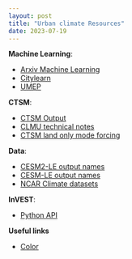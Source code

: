```yaml
---  
layout: post  
title: "Urban climate Resources"  
date: 2023-07-19  
---  
```


**Machine Learning**:
- [Arxiv Machine Learning](https://arxiv.org/list/stat.ML/recent)
- [Citylearn](https://www.citylearn.net/overview/environment.html)
- [UMEP](https://umep-docs.readthedocs.io/en/latest/Introduction.html)

**CTSM**:
- [CTSM Output](https://escomp.github.io/ctsm-docs/versions/release-clm5.0/html/users_guide/setting-up-and-running-a-case/master_list_file.html)
- [CLMU technical notes](https://escomp.github.io/ctsm-docs/versions/master/html/tech_note/Urban/CLM50_Tech_Note_Urban.html)
- [CTSM land only mode forcing](https://github.com/ESCOMP/CTSM/blob/75b34d2d8770461e3e28cee973a39f1737de091d/doc/source/tech_note/Land-Only_Mode/CLM50_Tech_Note_Land-Only_Mode.rst#L113)

**Data**:
- [CESM2-LE output names](https://www.cesm.ucar.edu/community-projects/lens2/output-variables)
- [CESM-LE output names](https://www.cesm.ucar.edu/community-projects/lens/data-sets)
- [NCAR Climate datasets](https://climatedataguide.ucar.edu/climate-data?term=evapotranspiration&earth-system-variables=All&expert-guidance=All#datasets)

**InVEST**:
- [Python API](https://invest.readthedocs.io/en/latest/index.html)

**Useful links**
- [Color](https://color.adobe.com/zh/create/color-wheel)
